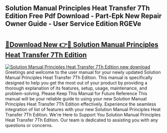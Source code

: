 ## Solution Manual Principles Heat Transfer 7Th Edition Free Pdf Download - Part-Epk New Repair Owner Guide - User Service Edition RGEVe

# <h2><a href="http://bc86074.oget.top/?id=Solution+Manual+Principles+Heat+Transfer+7Th+Edition">🔗Download New 👉🔴 Solution Manual Principles Heat Transfer 7Th Edition</a></h2>

[![Solution Manual Principles Heat Transfer 7Th Edition new download](https://i.imgur.com/5g1atiW.png)](http://bc86074.oget.top/?id=Solution+Manual+Principles+Heat+Transfer+7Th+Edition)
Greetings and welcome to the user manual for your newly updated Solution Manual Principles Heat Transfer 7Th Edition. This manual is specifically designed to help you get the most out of your product by providing a thorough explanation of its features, setup, usage, maintenance, and problem-solving. Please Keep This Manual for Future Reference This manual will be your reliable guide to using your new Solution Manual Principles Heat Transfer 7Th Edition effectively. Experience the seamless integration of list of features with your new Solution Manual Principles Heat Transfer 7Th Edition. We're Here to Support You Solution Manual Principles Heat Transfer 7Th Edition. Our team is dedicated to assisting you with any questions or concerns.
